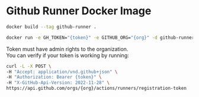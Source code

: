 
# Github Runner Docker Image

```bash
docker build --tag github-runner .
```

```bash
docker run -e GH_TOKEN="{token}" -e GITHUB_ORG="{org}" -d github-runner
```

Token must have admin rights to the organization.</br>
You can verify if your token is working by running:

```bash
curl -L -X POST \
-H "Accept: application/vnd.github+json" \
-H "Authorization: Bearer {token}" \
-H "X-GitHub-Api-Version: 2022-11-28" \
https://api.github.com/orgs/{org}/actions/runners/registration-token
```